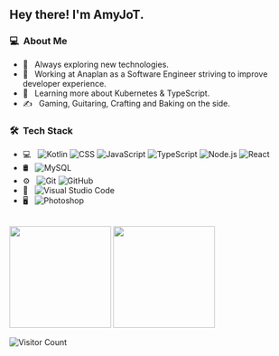 <h2> Hey there! I'm AmyJoT.</h2>

<h3> 💻 &nbsp;About Me </h3>

- 🤔 &nbsp; Always exploring new technologies.
- 💼 &nbsp; Working at Anaplan as a Software Engineer striving to improve developer experience.
- 🌱 &nbsp; Learning more about Kubernetes & TypeScript.
- ✍️ &nbsp; Gaming, Guitaring, Crafting and Baking on the side. 

<h3> 🛠 &nbsp;Tech Stack</h3>

- 💻 &nbsp;
  ![Kotlin](https://img.shields.io/badge/-Kotlin-333333?style=flat&logo=kotlin)
  ![CSS](https://img.shields.io/badge/-CSS-333333?style=flat&logo=CSS3&logoColor=1572B6)
  ![JavaScript](https://img.shields.io/badge/-JavaScript-333333?style=flat&logo=javascript)
  ![TypeScript](https://img.shields.io/badge/-TypeScript-333333?style=flat&logo=TypeScript)
  ![Node.js](https://img.shields.io/badge/-Node.js-333333?style=flat&logo=node.js)
  ![React](https://img.shields.io/badge/-React-333333?style=flat&logo=react)
- 🛢 &nbsp;
  ![MySQL](https://img.shields.io/badge/-MySQL-333333?style=flat&logo=mysql)
- ⚙️ &nbsp;
  ![Git](https://img.shields.io/badge/-Git-333333?style=flat&logo=git)
  ![GitHub](https://img.shields.io/badge/-GitHub-333333?style=flat&logo=github)
- 🔧 &nbsp;
  ![Visual Studio Code](https://img.shields.io/badge/-Visual%20Studio%20Code-333333?style=flat&logo=visual-studio-code&logoColor=007ACC)
- 🖥 &nbsp;
  ![Photoshop](https://img.shields.io/badge/-Photoshop-333333?style=flat&logo=adobe-photoshop)
 
<br/>
<a>
 <img height="180em" src="https://github-readme-stats.vercel.app/api?username=AmyJoT&show_icons=true&theme=gradient" />
</a>
<a>
 <img height="180em" src="https://github-readme-stats.vercel.app/api/top-langs/?username=AmyJoT&theme=buefy&layout=compact" />
</a>

<br/>

![Visitor Count](https://profile-counter.glitch.me/AmyJoT/count.svg)
